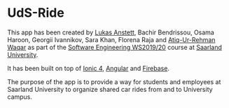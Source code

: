 # UdS-Ride
This app has been created by [Lukas Anstett](https://github.com/lukas-anstett), Bachir Bendrissou, Osama Haroon, Georgii Ivannikov, Sara Khan, Florena Raja and [Atiq-Ur-Rehman Waqar](https://atiq.eu/) as part of the [Software Engineering WS2019/20](https://cms.sic.saarland/se/) course at [Saarland University](https://www.uni-saarland.de/).

It has been built on top of [Ionic 4](https://ionicframework.com/), [Angular](https://angular.io/) and [Firebase](https://firebase.google.com/).

The purpose of the app is to provide a way for students and employees at Saarland University to organize shared car rides from and to University campus.
